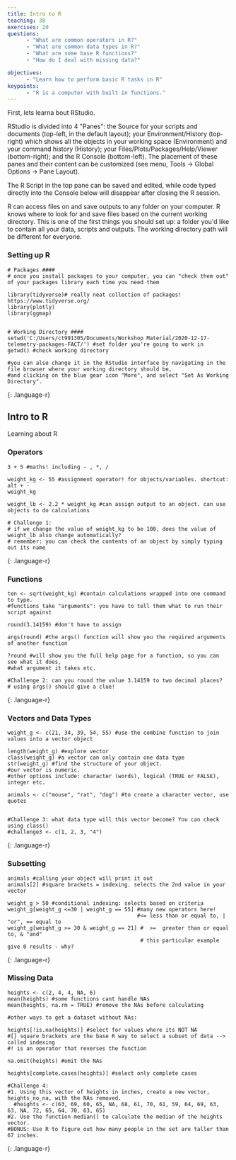 ```yaml
---
title: Intro to R
teaching: 30
exercises: 20
questions:
      - "What are common operators in R?"
      - "What are common data types in R?"
	  - "What are some base R functions?"
	  - "How do I deal with missing data?"

objectives:
      - "Learn how to perform basic R tasks in R"
keypoints:
      - "R is a computer with built in functions."
---
```

First, lets learna bout RStudio.

RStudio is divided into 4 "Panes": the Source for your scripts and documents (top-left, in the default layout); your Environment/History (top-right) which shows all the objects in your working space (Environment) and your command history (History); your Files/Plots/Packages/Help/Viewer (bottom-right); and the R Console (bottom-left). The placement of these panes and their content can be customized (see menu, Tools -> Global Options -> Pane Layout).

The R Script in the top pane can be saved and edited, while code typed directly into the Console below will disappear after closing the R session.

R can access files on and save outputs to any folder on your computer. R knows where to look for and save files based on the current working directory. This is one of the first things you should set up: a folder you'd like to contain all your data, scripts and outputs. The working directory path will be different for everyone.


### Setting up R
~~~
# Packages ####
# once you install packages to your computer, you can "check them out" of your packages library each time you need them

library(tidyverse)# really neat collection of packages! https://www.tidyverse.org/ 
library(plotly)
library(ggmap)


# Working Directory ####
setwd('C:/Users/ct991305/Documents/Workshop Material/2020-12-17-telemetry-packages-FACT/') #set folder you're going to work in
getwd() #check working directory

#you can also change it in the RStudio interface by navigating in the file browser where your working directory should be, 
#and clicking on the blue gear icon "More", and select "Set As Working Directory".
~~~
{: .language-r}


## Intro to R

Learning about R

### Operators
~~~
3 + 5 #maths! including - , *, /

weight_kg <- 55 #assignment operator! for objects/variables. shortcut: alt + - 
weight_kg

weight_lb <- 2.2 * weight_kg #can assign output to an object. can use objects to do calculations

# Challenge 1:
# if we change the value of weight_kg to be 100, does the value of weight_lb also change automatically?
# remember: you can check the contents of an object by simply typing out its name

~~~
{: .language-r}

### Functions
~~~
ten <- sqrt(weight_kg) #contain calculations wrapped into one command to type. 
#functions take "arguments": you have to tell them what to run their script against

round(3.14159) #don't have to assign

args(round) #the args() function will show you the required arguments of another function

?round #will show you the full help page for a function, so you can see what it does, 
#what argument it takes etc.

#Challenge 2: can you round the value 3.14159 to two decimal places?
# using args() should give a clue!
~~~
{: .language-r}

### Vectors and Data Types
~~~
weight_g <- c(21, 34, 39, 54, 55) #use the combine function to join values into a vector object

length(weight_g) #explore vector
class(weight_g) #a vector can only contain one data type
str(weight_g) #find the structure of your object.
#our vector is numeric. 
#other options include: character (words), logical (TRUE or FALSE), integer etc.

animals <- c("mouse", "rat", "dog") #to create a character vector, use quotes


#Challenge 3: what data type will this vector become? You can check using class()
#challenge3 <- c(1, 2, 3, "4")
~~~
{: .language-r}

### Subsetting
~~~
animals #calling your object will print it out
animals[2] #square brackets = indexing. selects the 2nd value in your vector

weight_g > 50 #conditional indexing: selects based on criteria
weight_g[weight_g <=30 | weight_g == 55] #many new operators here!  
                                         #<= less than or equal to, | "or", == equal to
weight_g[weight_g >= 30 & weight_g == 21] #  >=  greater than or equal to, & "and" 
                                          # this particular example give 0 results - why?
~~~
{: .language-r}

### Missing Data
~~~
heights <- c(2, 4, 4, NA, 6)
mean(heights) #some functions cant handle NAs
mean(heights, na.rm = TRUE) #remove the NAs before calculating

#other ways to get a dataset without NAs:

heights[!is.na(heights)] #select for values where its NOT NA 
#[] square brackets are the base R way to select a subset of data --> called indexing
#! is an operator that reverses the function

na.omit(heights) #omit the NAs

heights[complete.cases(heights)] #select only complete cases

#Challenge 4: 
#1. Using this vector of heights in inches, create a new vector, heights_no_na, with the NAs removed.
  #heights <- c(63, 69, 60, 65, NA, 68, 61, 70, 61, 59, 64, 69, 63, 63, NA, 72, 65, 64, 70, 63, 65)
#2. Use the function median() to calculate the median of the heights vector.
#BONUS: Use R to figure out how many people in the set are taller than 67 inches.
~~~
{: .language-r}
